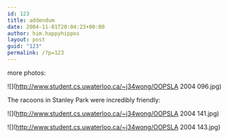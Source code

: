 ```yaml
---
id: 123
title: addendum
date: 2004-11-01T20:04:23+00:00
author: him.happyhippos
layout: post
guid: "123"
permalink: /?p=123
---
```

more photos:
  
  
![](http://www.student.cs.uwaterloo.ca/~j34wong/OOPSLA 2004 096.jpg)

The racoons in Stanley Park were incredibly friendly:
  
  
![](http://www.student.cs.uwaterloo.ca/~j34wong/OOPSLA 2004 141.jpg)

![](http://www.student.cs.uwaterloo.ca/~j34wong/OOPSLA 2004 143.jpg)